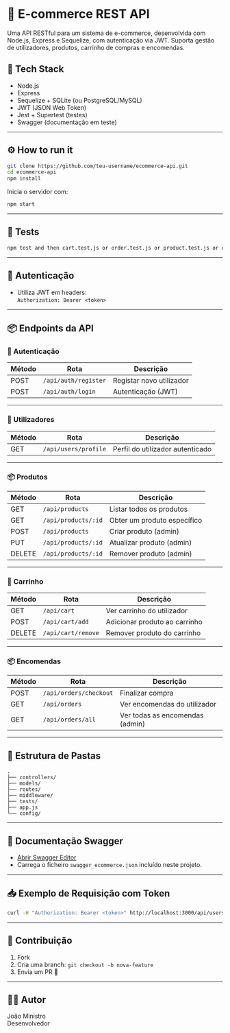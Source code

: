 # 🛒 E-commerce REST API

Uma API RESTful para um sistema de e-commerce, desenvolvida com Node.js, Express e Sequelize, com autenticação via JWT. Suporta gestão de utilizadores, produtos, carrinho de compras e encomendas.

## 🚀 Tech Stack

- Node.js
- Express
- Sequelize + SQLite (ou PostgreSQL/MySQL)
- JWT (JSON Web Token)
- Jest + Supertest (testes)
- Swagger (documentação em teste)

---

## ⚙️ How to run it

```bash
git clone https://github.com/teu-username/ecommerce-api.git
cd ecommerce-api
npm install
```

Inicia o servidor com:

```bash
npm start
```

---

## 🧪 Tests

```bash
npm test and then cart.test.js or order.test.js or product.test.js or user.test.js
```

---

## 🔐 Autenticação

- Utiliza JWT em headers:  
  `Authorization: Bearer <token>`

---

## 📦 Endpoints da API

### 🔐 Autenticação

| Método | Rota         | Descrição              |
|--------|--------------|------------------------|
| POST   | `/api/auth/register` | Registar novo utilizador |
| POST   | `/api/auth/login`    | Autenticação (JWT)        |

---

### 👤 Utilizadores

| Método | Rota        | Descrição                         |
|--------|-------------|------------------------------------|
| GET    | `/api/users/profile` | Perfil do utilizador autenticado |

---

### 📦 Produtos

| Método | Rota        | Descrição                         |
|--------|-------------|------------------------------------|
| GET    | `/api/products`      | Listar todos os produtos        |
| GET    | `/api/products/:id`  | Obter um produto específico     |
| POST   | `/api/products`      | Criar produto (admin)           |
| PUT    | `/api/products/:id`  | Atualizar produto (admin)       |
| DELETE | `/api/products/:id`  | Remover produto (admin)         |

---

### 🛒 Carrinho

| Método | Rota              | Descrição                      |
|--------|-------------------|-------------------------------|
| GET    | `/api/cart`       | Ver carrinho do utilizador    |
| POST   | `/api/cart/add`   | Adicionar produto ao carrinho |
| DELETE   | `/api/cart/remove`| Remover produto do carrinho   |

---

### 📦 Encomendas

| Método | Rota                 | Descrição                             |
|--------|----------------------|----------------------------------------|
| POST   | `/api/orders/checkout` | Finalizar compra                      |
| GET    | `/api/orders`        | Ver encomendas do utilizador          |
| GET    | `/api/orders/all`    | Ver todas as encomendas (admin)       |

---

## 📂 Estrutura de Pastas

```
.
├── controllers/
├── models/
├── routes/
├── middleware/
├── tests/
├── app.js
└── config/
```

---

## 📘 Documentação Swagger

- [Abrir Swagger Editor](https://editor.swagger.io/)
- Carrega o ficheiro `swagger_ecommerce.json` incluído neste projeto.

---

## 📥 Exemplo de Requisição com Token

```bash
curl -H "Authorization: Bearer <token>" http://localhost:3000/api/users/profile
```

---

## 📣 Contribuição

1. Fork
2. Cria uma branch: `git checkout -b nova-feature`
3. Envia um PR 🚀

---

## 🧑‍💻 Autor

João Ministro  
Desenvolvedor 
